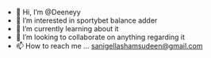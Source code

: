 - 👋 Hi, I’m @Deeneyy
- 👀 I’m interested in sportybet balance adder
- 🌱 I’m currently learning about it
- 💞️ I’m looking to collaborate on anything regarding it
- 📫 How to reach me ...
sanigellashamsudeen@gmail.com
<!---
Deeneyy/Deeneyy is a ✨ special ✨ repository because its `README.md` (this file) appears on your GitHub profile.
You can click the Preview link to take a look at your changes.
--->
